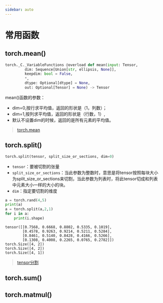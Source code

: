 ```yaml
---
sidebar: auto
---
```


# 常用函数



## torch.mean()

```python
torch._C._VariableFunctions @overload def mean(input: Tensor,
         dim: Sequence[Union[str, ellipsis, None]],
         keepdim: bool = False,
         *,
         dtype: Optional[dtype] = None,
         out: Optional[Tensor] = None) -> Tensor
```

mean()函数的参数：

- dim=0,按行求平均值，返回的形状是（1，列数）；
- dim=1,按列求平均值，返回的形状是（行数，1）,
- 默认不设置dim的时候，返回的是所有元素的平均值。

> [torch.mean](https://blog.csdn.net/u013049912/article/details/105628097)



## torch.split()

```python
torch.split(tensor, split_size_or_sections, dim=0)
```

- `tensor`：要被切割的张量
- `split_size_or_sections`：当此参数为整数时，意思是将tensor按照每块大小为split_size_or_sections来切割，当此参数为列表时，将此tensor切成和列表中元素大小一样的大小的块。
- `dim`：指定要切割的维度

```python
a = torch.rand(4,5)
print(a)
a = torch.split(a,2,1)
for i in a:
    print(i.shape)
```

```
tensor([[0.7568, 0.6668, 0.8802, 0.5335, 0.1019],
        [0.4578, 0.9263, 0.9214, 0.5211, 0.5284],
        [0.8461, 0.5140, 0.8428, 0.4166, 0.5266],
        [0.1308, 0.4008, 0.2265, 0.0765, 0.2782]])
torch.Size([4, 2])
torch.Size([4, 2])
torch.Size([4, 1])
```

> [tensor分割](https://blog.csdn.net/Fluid_ray/article/details/110873095)



## torch.sum()





## torch.matmul()
